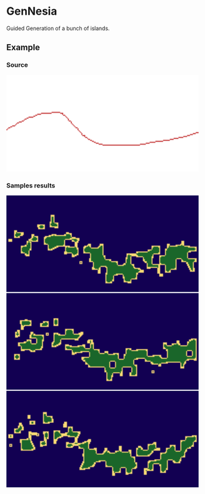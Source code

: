 # GenNesia

Guided Generation of a bunch of islands.

## Example

### Source

<img src="source.png" width="700">

### Samples results

<img src="examples/ex1.png" width="700">
<img src="examples/ex2.png" width="700">
<img src="examples/ex3.png" width="700">

